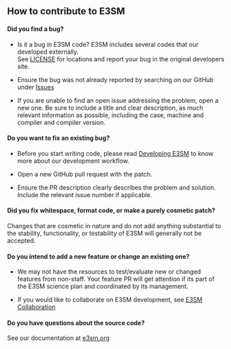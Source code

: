 ## How to contribute to E3SM

#### **Did you find a bug?**

* Is it a bug in E3SM code?  E3SM includes several codes that our developed externally.  
  See [LICENSE](https://github.com/E3SM-Project/E3SM/blob/master/LICENSE) for locations and report your bug in the original developers site.

* Ensure the bug was not already reported by searching on our GitHub under [Issues](https://github.com/E3SM-Project/E3SM/issues)

* If you are unable to find an open issue addressing the problem, open a new one. Be sure to include a title and clear description, as much relevant information as possible, including the case, machine and compiler and compiler version.

#### **Do you want to fix an existing bug?**

* Before you start writing code, please read [Developing E3SM](http://e3sm.org/model/running-e3sm/developing-e3sm/) to know more about our development workflow.

* Open a new GitHub pull request with the patch.

* Ensure the PR description clearly describes the problem and solution. Include the relevant issue number if applicable.

#### **Did you fix whitespace, format code, or make a purely cosmetic patch?**

Changes that are cosmetic in nature and do not add anything substantial to the stability, functionality, or testability of E3SM will generally not be accepted.

#### **Do you intend to add a new feature or change an existing one?**

* We may not have the resources to test/evaluate new or changed features from non-staff.  Your feature PR will get attention if its part of the E3SM science plan and coordinated by its management. 

* If you would like to collaborate on E3SM development, see [E3SM Collaboration](http://e3sm.org/about/collaboration/)

#### **Do you have questions about the source code?**

See our documentation at [e3sm.org](https://e3sm.org)
